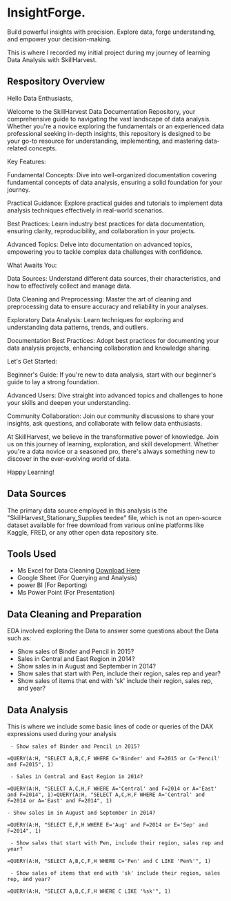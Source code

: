 # InsightForge.
Build powerful insights with precision. Explore data, forge understanding, and empower your decision-making.

This is where I recorded my initial project during my journey of learning Data Analysis with SkillHarvest.

## Respository Overview

Hello Data Enthusiasts,

 Welcome to the SkillHarvest Data Documentation Repository, your comprehensive guide to navigating the vast landscape of data analysis. Whether you're a novice exploring the fundamentals or an experienced data professional seeking in-depth insights, this repository is designed to be your go-to resource for understanding, implementing, and mastering data-related concepts.

 Key Features:

Fundamental Concepts: Dive into well-organized documentation covering fundamental concepts of data analysis, ensuring a solid foundation for your journey.

Practical Guidance: Explore practical guides and tutorials to implement data analysis techniques effectively in real-world scenarios.

Best Practices: Learn industry best practices for data documentation, ensuring clarity, reproducibility, and collaboration in your projects.

Advanced Topics: Delve into documentation on advanced topics, empowering you to tackle complex data challenges with confidence.

 What Awaits You:

Data Sources: Understand different data sources, their characteristics, and how to effectively collect and manage data.

Data Cleaning and Preprocessing: Master the art of cleaning and preprocessing data to ensure accuracy and reliability in your analyses.

Exploratory Data Analysis: Learn techniques for exploring and understanding data patterns, trends, and outliers.

Documentation Best Practices: Adopt best practices for documenting your data analysis projects, enhancing collaboration and knowledge sharing.

 Let's Get Started:

Beginner's Guide: If you're new to data analysis, start with our beginner's guide to lay a strong foundation.

Advanced Users: Dive straight into advanced topics and challenges to hone your skills and deepen your understanding.

Community Collaboration: Join our community discussions to share your insights, ask questions, and collaborate with fellow data enthusiasts.

At SkillHarvest, we believe in the transformative power of knowledge. Join us on this journey of learning, exploration, and skill development. Whether you're a data novice or a seasoned pro, there's always something new to discover in the ever-evolving world of data.

Happy Learning!

## Data Sources
The primary data source employed in this analysis is the "SkillHarvest_Stationary_Supplies teedee" file, which is not an open-source dataset available for free download from various online platforms like Kaggle, FRED, or any other open data repository site.

## Tools Used
- Ms Excel for Data Cleaning [Download Here](https:/www.microsoft.com)
- Google Sheet (For Querying and Analysis)
- power BI (For Reporting)
- Ms Power Point (For Presentation)

## Data Cleaning and Preparation
EDA involved exploring the Data to answer some questions about the Data such as:
  - Show sales of Binder and Pencil in 2015?
  - Sales in Central and East Region in 2014?
  - Show sales in in August and September in 2014?
  - Show sales that start with Pen, include their region, sales rep and year?
  - Show sales of items that end with 'sk' include their region, sales rep, and year?

## Data Analysis
This is where we include some basic lines of code or queries of the DAX expressions used during your analysis

```
 - Show sales of Binder and Pencil in 2015?

=QUERY(A:H, "SELECT A,B,C,F WHERE C='Binder' and F=2015 or C='Pencil' and F=2015", 1)

```

```
 - Sales in Central and East Region in 2014?

=QUERY(A:H, "SELECT A,C,H,F WHERE A='Central' and F=2014 or A='East' and F=2014", 1)=QUERY(A:H, "SELECT A,C,H,F WHERE A='Central' and F=2014 or A='East' and F=2014", 1)

```

```
- Show sales in in August and September in 2014?

=QUERY(A:H, "SELECT E,F,H WHERE E='Aug' and F=2014 or E='Sep' and F=2014", 1)

```

```
 - Show sales that start with Pen, include their region, sales rep and year?

=QUERY(A:H, "SELECT A,B,C,F,H WHERE C='Pen' and C LIKE 'Pen%'", 1)

```

```
 - Show sales of items that end with 'sk' include their region, sales rep, and year?

=QUERY(A:H, "SELECT A,B,C,F,H WHERE C LIKE '%sk'", 1)
 
```


